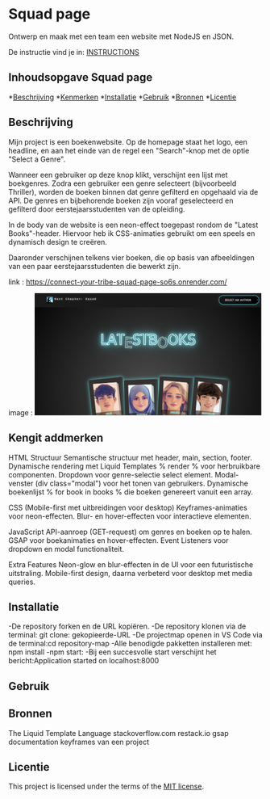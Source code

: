 # Squad page

Ontwerp en maak met een team een website met NodeJS en JSON.

De instructie vind je in: [INSTRUCTIONS](https://github.com/fdnd-task/connect-your-tribe-squad-page/blob/main/docs/INSTRUCTIONS.md)

## Inhoudsopgave Squad page

  *[Beschrijving](#beschrijving)
  *[Kenmerken](#kenmerken)
  *[Installatie](#installatie)
  *[Gebruik](#gebruik)
  *[Bronnen](#bronnen)
  *[Licentie](#licentie)

## Beschrijving

Mijn project is een boekenwebsite. Op de homepage staat het logo, een headline, en aan het einde van de regel een "Search"-knop met de optie "Select a Genre".

Wanneer een gebruiker op deze knop klikt, verschijnt een lijst met boekgenres. Zodra een gebruiker een genre selecteert (bijvoorbeeld Thriller), worden de boeken binnen dat genre gefilterd en opgehaald via de API. De genres en bijbehorende boeken zijn vooraf geselecteerd en gefilterd door eerstejaarsstudenten van de opleiding.

In de body van de website is een neon-effect toegepast rondom de "Latest Books"-header. Hiervoor heb ik CSS-animaties gebruikt om een speels en dynamisch design te creëren.

Daaronder verschijnen telkens vier boeken, die op basis van afbeeldingen van een paar eerstejaarsstudenten  die  bewerkt zijn.

link :
https://connect-your-tribe-squad-page-so6s.onrender.com/

image :
<img src="./public/assets/web.png" alt="website" style="width: 450px; height: auto;">

## Kengit addmerken

HTML Structuur
Semantische structuur met header, main, section, footer.
Dynamische rendering met Liquid Templates % render % voor herbruikbare componenten.
Dropdown voor genre-selectie select element.
Modal-venster (div class="modal") voor het tonen van gebruikers.
Dynamische boekenlijst % for book in books % die boeken genereert vanuit een array.

CSS (Mobile-first met uitbreidingen voor desktop)
Keyframes-animaties voor neon-effecten.
Blur- en hover-effecten voor interactieve elementen.

JavaScript
API-aanroep (GET-request) om genres en boeken op te halen.
GSAP voor boekanimaties en hover-effecten.
Event Listeners voor dropdown en modal functionaliteit.

Extra Features
Neon-glow en blur-effecten in de UI voor een futuristische uitstraling.
Mobile-first design, daarna verbeterd voor desktop met media queries.

## Installatie

-De repository forken en de URL kopiëren.
-De repository klonen via de terminal: git clone: gekopieerde-URL
-De projectmap openen in VS Code via de terminal:cd repository-map
-Alle benodigde pakketten installeren met: npm install
-npm start:
-Bij een succesvolle start verschijnt het bericht:Application started on localhost:8000

## Gebruik

## Bronnen

The Liquid Template Language
stackoverflow.com
restack.io
gsap documentation
keyframes van een project

## Licentie

This project is licensed under the terms of the [MIT license](./LICENSE).
